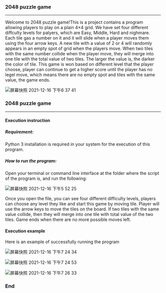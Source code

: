 

### 2048 puzzle game

------------


Welcome to 2048 puzzle game!This is a project contains a program allowing players to play on a plain 4×4 grid. We have set four different diffculty levels for palyers, which are Easy, Middle, Hard and nighmare. Each tile gas a number on it and it will slide when a player moves them using the four arrow keys. A new tile with a value of 2 or 4 will randomly appears in an empty spot of grid when the players move. When two tiles with the same number collide when the player move, they will merge into one tile with the total value of two tiles. The larger the value is, the darker the color of tile. 
This game is won based on different level that the player choose, player can continue to get a higher score until the player has no legel move, which means there are no empty spot and tiles with the same value, the game ends. 

![屏幕快照 2021-12-16 下午6 37 41](https://user-images.githubusercontent.com/96209982/146469252-e528b6e8-1619-42ac-a15c-53b74466c173.png)
### 2048 puzzle game

------------

#### Execution instruction

##### Requirement:
Python 3 installation is required in your system for the execution of this program.



##### How to run the program:
Open your terminal or command line interface at the folder where the script of the program is, and run the following:

![屏幕快照 2021-12-16 下午5 52 25](https://user-images.githubusercontent.com/96209982/146470025-5d0f0544-f71e-47f9-9377-f5f200d5e00c.png)

Once you open the file, you can see four different difficulty levels, players can choose any level they like and start this game by moving tile. Player will use the arrow keys to move the tiles on the board. If two tiles with the same value collide, then they will merge into one tile with total value of the two tiles. Game ends when there are no more possible moves left.

#### Execution example
Here is an example of successfully running the program 

![屏幕快照 2021-12-16 下午7 24 34](https://user-images.githubusercontent.com/96209982/146469356-3b76ed75-c1dc-497b-98c3-e5f628902897.png)

![屏幕快照 2021-12-16 下午7 24 53](https://user-images.githubusercontent.com/96209982/146469368-ce72cf6d-0311-4b4b-aca6-f40749bfb506.png)

![屏幕快照 2021-12-16 下午7 26 33](https://user-images.githubusercontent.com/96209982/146469395-c41c19b2-11a6-4314-aad6-b95e1bd4d2b1.png)



### End
